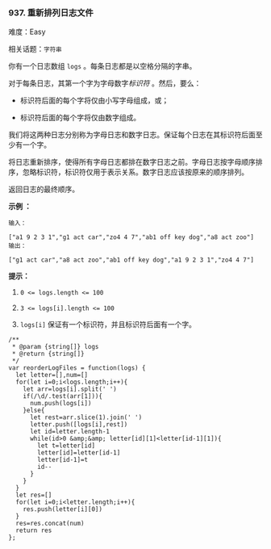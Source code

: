 ### 937. 重新排列日志文件

难度：Easy

相关话题：`字符串`

你有一个日志数组  `logs` 。每条日志都是以空格分隔的字串。



对于每条日志，其第一个字为字母数字*标识符* 。然后，要么：




* 标识符后面的每个字将仅由小写字母组成，或；

* 标识符后面的每个字将仅由数字组成。





我们将这两种日志分别称为字母日志和数字日志。保证每个日志在其标识符后面至少有一个字。



将日志重新排序，使得所有字母日志都排在数字日志之前。字母日志按字母顺序排序，忽略标识符，标识符仅用于表示关系。数字日志应该按原来的顺序排列。



返回日志的最终顺序。







**示例 ：** 



```
输入：

["a1 9 2 3 1","g1 act car","zo4 4 7","ab1 off key dog","a8 act zoo"]
输出：

["g1 act car","a8 act zoo","ab1 off key dog","a1 9 2 3 1","zo4 4 7"]
```






**提示：** 




1.  `0 <= logs.length <= 100` 

2.  `3 <= logs[i].length <= 100` 

3.  `logs[i]` 保证有一个标识符，并且标识符后面有一个字。




```
/**
 * @param {string[]} logs
 * @return {string[]}
 */
var reorderLogFiles = function(logs) {
  let letter=[],num=[]
  for(let i=0;i<logs.length;i++){
    let arr=logs[i].split(' ')
    if(/\d/.test(arr[1])){
      num.push(logs[i])
    }else{
      let rest=arr.slice(1).join(' ')
      letter.push([logs[i],rest])
      let id=letter.length-1
      while(id>0 &amp;&amp; letter[id][1]<letter[id-1][1]){
        let t=letter[id]
        letter[id]=letter[id-1]
        letter[id-1]=t
        id--
      }
    }
  }
  let res=[]
  for(let i=0;i<letter.length;i++){
    res.push(letter[i][0])
  }
  res=res.concat(num)
  return res
};
```

